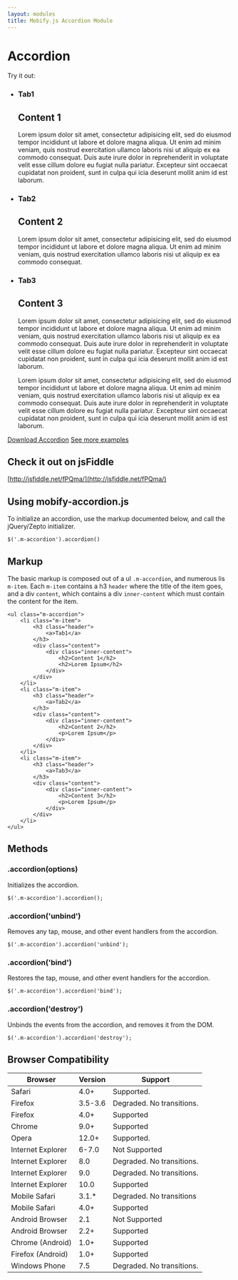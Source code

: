 ```yaml
---
layout: modules
title: Mobify.js Accordion Module
---
```


<link rel="stylesheet" href="{{ site.baseurl }}/static/examples/css/accordion.css">
<link rel="stylesheet" href="{{ site.baseurl }}/static/examples/css/accordion-controls.css">

# Accordion

Try it out:

<ul class="m-accordion">
    <li class="m-item">
        <h3 class="header">
            <a>Tab1</a>
        </h3>
        <div class="content">
            <div class="inner-content">
                <h2>Content 1</h2>
                <p>Lorem ipsum dolor sit amet, consectetur adipisicing elit, sed do eiusmod tempor incididunt ut labore et dolore magna aliqua. Ut enim ad minim veniam, quis nostrud exercitation ullamco laboris nisi ut aliquip ex ea commodo consequat. Duis aute irure dolor in reprehenderit in voluptate velit esse cillum dolore eu fugiat nulla pariatur. Excepteur sint occaecat cupidatat non proident, sunt in culpa qui icia deserunt mollit anim id est laborum.</p>
            </div>
        </div>
    </li>
    <li class="m-item">
        <h3 class="header">
            <a>Tab2</a>
        </h3>
        <div class="content">
            <div class="inner-content">
                <h2>Content 2</h2>
                <p>Lorem ipsum dolor sit amet, consectetur adipisicing elit, sed do eiusmod tempor incididunt ut labore et dolore magna aliqua. Ut enim ad minim veniam, quis nostrud exercitation ullamco laboris nisi ut aliquip ex ea commodo consequat.</p> 
            </div>
        </div>
    </li>
    <li class="m-item">
        <h3 class="header">
            <a>Tab3</a>
        </h3>
        <div class="content">
            <div class="inner-content">
                <h2>Content 3</h2>
                <p>Lorem ipsum dolor sit amet, consectetur adipisicing elit, sed do eiusmod tempor incididunt ut labore et dolore magna aliqua. Ut enim ad minim veniam, quis nostrud exercitation ullamco laboris nisi ut aliquip ex ea commodo consequat. Duis aute irure dolor in reprehenderit in voluptate velit esse cillum dolore eu fugiat nulla pariatur. Excepteur sint occaecat cupidatat non proident, sunt in culpa qui icia deserunt mollit anim id est laborum.</p>
                <p>Lorem ipsum dolor sit amet, consectetur adipisicing elit, sed do eiusmod tempor incididunt ut labore et dolore magna aliqua. Ut enim ad minim veniam, quis nostrud exercitation ullamco laboris nisi ut aliquip ex ea commodo consequat. Duis aute irure dolor in reprehenderit in voluptate velit esse cillum dolore eu fugiat nulla pariatur. Excepteur sint occaecat cupidatat non proident, sunt in culpa qui icia deserunt mollit anim id est laborum.</p>
            </div>
        </div>
    </li>
</ul>

<div class="btn-container">
	<a href="{{ site.baseurl }}/modules/accordion-examples" class="btn btn-primary">Download Accordion</a>
	<a href="{{ site.baseurl }}/modules/accordion-examples" class="see-examples">See more examples</a>
</div>



## Check it out on jsFiddle

[http://jsfiddle.net/fPQma/](http://jsfiddle.net/fPQma/)

## Using mobify-accordion.js

To initialize an accordion, use the markup documented below, and call the jQuery/Zepto initializer.

	$('.m-accordion').accordion()

## Markup

The basic markup is composed out of a ul `.m-accordion`, and numerous lis `m-item`. Each `m-item` contains a
h3 `header` where the title of the item goes, and a div `content`, which contains a div `inner-content` which
must contain the content for the item.

	<ul class="m-accordion">
	    <li class="m-item">
	        <h3 class="header">
	            <a>Tab1</a>
	        </h3>
	        <div class="content">
	            <div class="inner-content">
	                <h2>Content 1</h2>
	                <h2>Lorem Ipsum</h2>
	            </div>
	        </div>
	    </li>
	    <li class="m-item">
	        <h3 class="header">
	            <a>Tab2</a>
	        </h3>
	        <div class="content">
	            <div class="inner-content">
	                <h2>Content 2</h2>
	                <p>Lorem Ipsum</p>
	            </div>
	        </div>
	    </li>
	    <li class="m-item">
	        <h3 class="header">
	            <a>Tab3</a>
	        </h3>
	        <div class="content">
	            <div class="inner-content">
	                <h2>Content 3</h2>
	                <p>Lorem Ipsum</p>
	            </div>
	        </div>
	    </li>
	</ul>

## Methods

### .accordion(options)

Initializes the accordion.

    $('.m-accordion').accordion();

### .accordion('unbind')

Removes any tap, mouse, and other event handlers from the accordion.

    $('.m-accordion').accordion('unbind');

### .accordion('bind')

Restores the tap, mouse, and other event handlers for the accordion.

    $('.m-accordion').accordion('bind');

### .accordion('destroy')

Unbinds the events from the accordion, and removes it from the DOM.

    $('.m-accordion').accordion('destroy');

## Browser Compatibility


| Browser           | Version | Support               |
|-------------------|---------|-----------------------|
| Safari            | 4.0+    | Supported.            |
| Firefox           | 3.5-3.6 | Degraded. No transitions. |
| Firefox           | 4.0+    | Supported             |
| Chrome            | 9.0+    | Supported             |
| Opera             | 12.0+   | Supported.            |
| Internet Explorer | 6-7.0   | Not Supported         |
| Internet Explorer | 8.0     | Degraded. No transitions. |
| Internet Explorer | 9.0     | Degraded. No transitions. |
| Internet Explorer | 10.0    | Supported             |
| Mobile Safari     | 3.1.*   | Degraded. No transitions             |
| Mobile Safari     | 4.0+    | Supported             |
| Android Browser   | 2.1     | Not Supported         |
| Android Browser   | 2.2+    | Supported         |
| Chrome (Android)  | 1.0+    | Supported             |
| Firefox (Android) | 1.0+    | Supported             |
| Windows Phone     | 7.5     | Degraded. No transitions. |

<script src="{{ site.baseurl }}/static/examples/js/accordion.js"></script>
<script>
    $(function() { $('.m-accordion').accordion(); });
</script>
